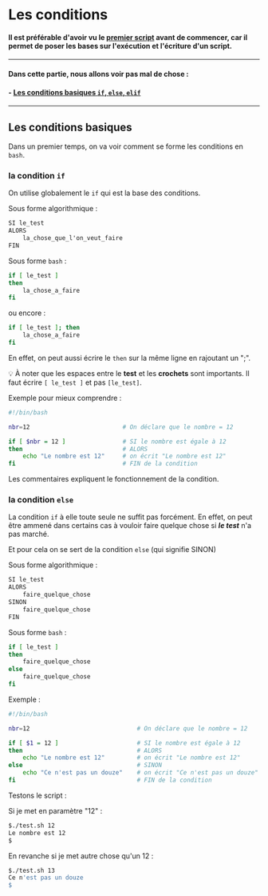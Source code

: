 # Les conditions

#### Il est préférable d'avoir vu  le [premier script](./premier_script.md) avant de commencer, car il permet de poser les bases sur l'exécution et l'écriture d'un script.

----

#### Dans cette partie, nous allons voir pas mal de chose :
#### - [Les conditions basiques `if`, ``else``, ``elif``](./condition#les-conditions-basiques)


---
## Les conditions basiques

Dans un premier temps, on va voir comment se forme les conditions en `bash`.

### la condition ``if``

On utilise globalement le `if` qui est la base des conditions.

Sous forme algorithmique :

```html
SI le_test
ALORS
    la_chose_que_l'on_veut_faire
FIN
```
Sous forme `bash` :

```bash
if [ le_test ]
then
    la_chose_a_faire
fi
```

ou encore :

```bash
if [ le_test ]; then
    la_chose_a_faire
fi
```
En effet, on peut aussi écrire le `then` sur la même ligne en rajoutant un ";".

:bulb: À noter que les espaces entre le **test** et les **crochets** sont importants. Il faut écrire ``[ le_test ]`` et pas ``[le_test]``.

Exemple pour mieux comprendre :

```bash
#!/bin/bash

nbr=12                          # On déclare que le nombre = 12

if [ $nbr = 12 ]                # SI le nombre est égale à 12
then                            # ALORS
    echo "Le nombre est 12"     # on écrit "Le nombre est 12"
fi                              # FIN de la condition
```

Les commentaires expliquent le fonctionnement de la condition.

### la condition `else`

La condition ``if`` à elle toute seule ne suffit pas forcément. En effet, on peut être ammené dans certains cas à vouloir faire quelque chose si ***le test*** n'a pas marché.

Et pour cela on se sert de la condition `else` (qui signifie SINON)

Sous forme algorithmique :

```html
SI le_test
ALORS
    faire_quelque_chose
SINON
    faire_quelque_chose
FIN
```
Sous forme `bash` :

```bash
if [ le_test ]
then
    faire_quelque_chose
else
    faire_quelque_chose
fi
```

Exemple :

```bash
#!/bin/bash

nbr=12                              # On déclare que le nombre = 12

if [ $1 = 12 ]                      # SI le nombre est égale à 12
then                                # ALORS
    echo "Le nombre est 12"         # on écrit "Le nombre est 12"
else                                # SINON
    echo "Ce n'est pas un douze"    # on écrit "Ce n'est pas un douze"
fi                                  # FIN de la condition

```
Testons le script :

Si je met en paramètre "12" :
```bash
$./test.sh 12
Le nombre est 12
$
```
En revanche si je met autre chose qu'un 12 :

```bash
$./test.sh 13
Ce n'est pas un douze
$
```